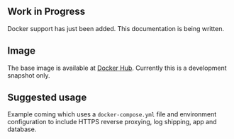## Work in Progress
Docker support has just been added. This documentation is being written.

## Image
The base image is available at [Docker Hub](https://hub.docker.com/r/gruelbox/orko). Currently this is a development snapshot only.

## Suggested usage
Example coming which uses a `docker-compose.yml` file and environment configuration to include HTTPS reverse proxying, log shipping, app and database.